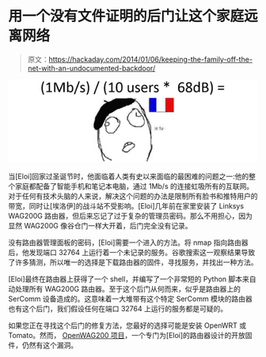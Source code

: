 # 用一个没有文件证明的后门让这个家庭远离网络

> 原文：<https://hackaday.com/2014/01/06/keeping-the-family-off-the-net-with-an-undocumented-backdoor/>

![memetics](img/517bf7f4e9ee7359fd8c3326099f27c9.png)

当[Eloi]回家过圣诞节时，他面临着人类有史以来面临的最困难的问题之一:他的整个家庭都配备了智能手机和笔记本电脑，通过 1Mb/s 的连接虹吸所有的互联网。对于任何有技术头脑的人来说，解决这个问题的办法是限制所有脸书和推特用户的带宽，同时让[埃洛伊]的战斗站不受影响。[Eloi]几年前在家里安装了 Linksys WAG200G 路由器，但后来忘记了过于复杂的管理员密码。那么不用担心，因为显然 WAG200G 像谷仓门一样大开着，后门完全没有记录。

没有路由器管理面板的密码，[Eloi]需要一个进入的方法。将 nmap 指向路由器后，他发现端口 32764 上运行着一个未记录的服务。谷歌搜索这一观察结果导致了许多猜测，所以唯一的选择是下载路由器的固件，寻找服务，并找出一种方法。

[Eloi]最终在路由器上获得了一个 shell，并编写了一个非常短的 Python 脚本来自动处理所有 WAG200G 路由器。至于这个后门从何而来，似乎是路由器上的 SerComm 设备造成的。这意味着一大堆带有这个特定 SerComm 模块的路由器也有这个后门，我们假设任何在端口 32764 上运行的服务都是可疑的。

如果您正在寻找这个后门的修复方法，您最好的选择可能是安装 OpenWRT 或 Tomato。然而， [OpenWAG200 项目](http://sourceforge.net/projects/openwag200/)，一个专门为[Eloi]的路由器设计的开放固件，仍然有这个漏洞。